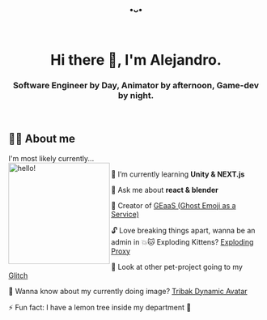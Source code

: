 <h3 align="center">•ᴗ•</h3>

<br>

<h1 align="center">Hi there 👋, I'm Alejandro.</h1>
<h3 align="center">Software Engineer by Day, Animator by afternoon, Game-dev by night.</h3>

<br>

## 🙇‍♂️ About me
<p>
  I'm most likely currently...
  <br>
  <img width="200" alt="hello!" align="left" src="https://tribak-dynamic-avatar.glitch.me/avatar" >
</p>

🌱 I’m currently learning **Unity & NEXT.js**

💬 Ask me about **react & blender**

👻 Creator of [GEaaS (Ghost Emoji as a Service)](https://geaas.herokuapp.com/)

🔓 Love breaking things apart, wanna be an admin in 💥🐱 Exploding Kittens? [Exploding Proxy](https://github.com/tribakzero/exploding-proxy)

🐛 Look at other pet-project going to my [Glitch](https://glitch.com/@tribak)

🤯 Wanna know about my currently doing image? [Tribak Dynamic Avatar](https://glitch.com/~tribak-dynamic-avatar)

⚡ Fun fact: I have a lemon tree inside my department 🙊
